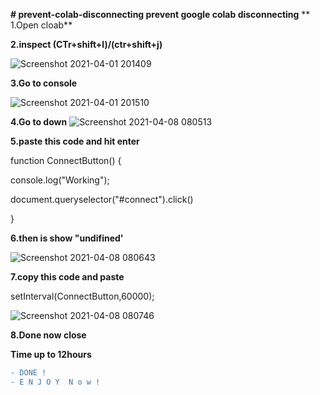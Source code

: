 
**# prevent-colab-disconnecting
prevent google colab disconnecting**
**
1.Open cloab**

**2.inspect (CTr+shift+l)/(ctr+shift+j)**

![Screenshot 2021-04-01 201409](https://user-images.githubusercontent.com/67457538/113390832-1e7d7e00-93b0-11eb-8cd3-6deb418ff7b8.png)


**3.Go to console**

![Screenshot 2021-04-01 201510](https://user-images.githubusercontent.com/67457538/113390930-4b319580-93b0-11eb-874a-8126be45ad96.png)

**4.Go to down**
![Screenshot 2021-04-08 080513](https://user-images.githubusercontent.com/67457538/113960141-a0065d80-9841-11eb-9b28-b02793b687cd.png)


**5.paste this code and hit enter**

function ConnectButton() {

 console.log("Working");
 
 document.queryselector("#connect").click()
 
}


**6.then is show "undifined'**

![Screenshot 2021-04-08 080643](https://user-images.githubusercontent.com/67457538/113960184-b44a5a80-9841-11eb-833c-10105d50736b.png)


**7.copy this code and paste**

setInterval(ConnectButton,60000);


![Screenshot 2021-04-08 080746](https://user-images.githubusercontent.com/67457538/113960216-c1674980-9841-11eb-8ef7-2d9b0166c47b.png)


**8.Done now close**

**Time up to 12hours**


```diff 
- DONE !
- E N J O Y  N o w !
```






